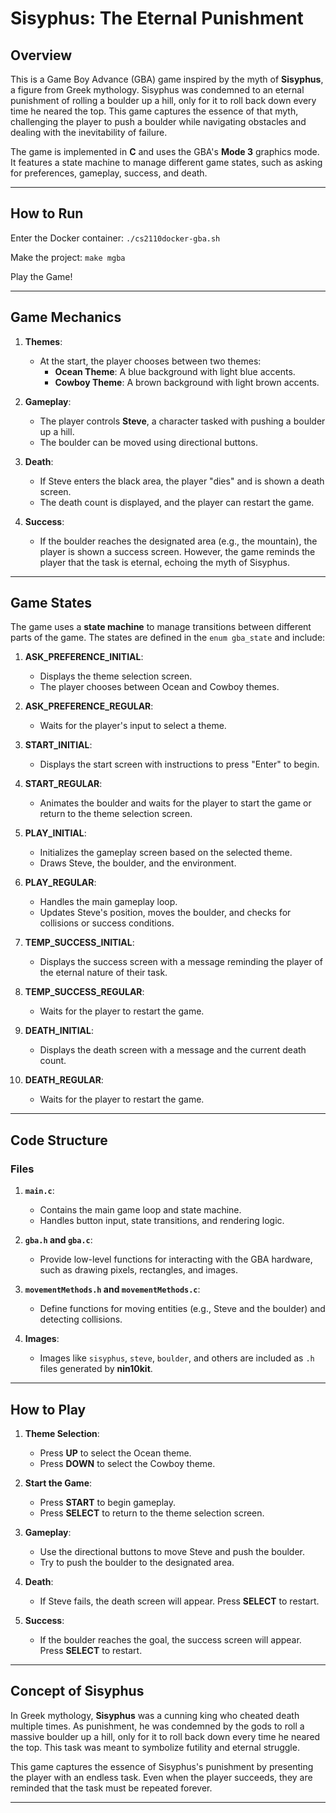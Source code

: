 # **Sisyphus: The Eternal Punishment**

## **Overview**
This is a Game Boy Advance (GBA) game inspired by the myth of **Sisyphus**, a figure from Greek mythology. Sisyphus was condemned to an eternal punishment of rolling a boulder up a hill, only for it to roll back down every time he neared the top. This game captures the essence of that myth, challenging the player to push a boulder while navigating obstacles and dealing with the inevitability of failure.

The game is implemented in **C** and uses the GBA's **Mode 3** graphics mode. It features a state machine to manage different game states, such as asking for preferences, gameplay, success, and death.

---
## **How to Run**
Enter the Docker container:
`
./cs2110docker-gba.sh
`

Make the project:
`
make mgba
`

Play the Game!

---
## **Game Mechanics**
1. **Themes**:
   - At the start, the player chooses between two themes:
     - **Ocean Theme**: A blue background with light blue accents.
     - **Cowboy Theme**: A brown background with light brown accents.

2. **Gameplay**:
   - The player controls **Steve**, a character tasked with pushing a boulder up a hill.
   - The boulder can be moved using directional buttons.

3. **Death**:
    - If Steve enters the black area, the player "dies" and is shown a death screen.
    - The death count is displayed, and the player can restart the game.

4. **Success**:
   - If the boulder reaches the designated area (e.g., the mountain), the player is shown a success screen. However, the game reminds the player that the task is eternal, echoing the myth of Sisyphus.

---

## **Game States**
The game uses a **state machine** to manage transitions between different parts of the game. The states are defined in the `enum gba_state` and include:

1. **ASK_PREFERENCE_INITIAL**:
   - Displays the theme selection screen.
   - The player chooses between Ocean and Cowboy themes.

2. **ASK_PREFERENCE_REGULAR**:
   - Waits for the player's input to select a theme.

3. **START_INITIAL**:
   - Displays the start screen with instructions to press "Enter" to begin.

4. **START_REGULAR**:
   - Animates the boulder and waits for the player to start the game or return to the theme selection screen.

5. **PLAY_INITIAL**:
   - Initializes the gameplay screen based on the selected theme.
   - Draws Steve, the boulder, and the environment.

6. **PLAY_REGULAR**:
   - Handles the main gameplay loop.
   - Updates Steve's position, moves the boulder, and checks for collisions or success conditions.

7. **TEMP_SUCCESS_INITIAL**:
   - Displays the success screen with a message reminding the player of the eternal nature of their task.

8. **TEMP_SUCCESS_REGULAR**:
   - Waits for the player to restart the game.

9. **DEATH_INITIAL**:
   - Displays the death screen with a message and the current death count.

10. **DEATH_REGULAR**:
    - Waits for the player to restart the game.

---

## **Code Structure**
### **Files**
1. **`main.c`**:
   - Contains the main game loop and state machine.
   - Handles button input, state transitions, and rendering logic.

2. **`gba.h` and `gba.c`**:
   - Provide low-level functions for interacting with the GBA hardware, such as drawing pixels, rectangles, and images.

3. **`movementMethods.h` and `movementMethods.c`**:
   - Define functions for moving entities (e.g., Steve and the boulder) and detecting collisions.

4. **Images**:
   - Images like `sisyphus`, `steve`, `boulder`, and others are included as `.h` files generated by **nin10kit**.

---

## **How to Play**
1. **Theme Selection**:
   - Press **UP** to select the Ocean theme.
   - Press **DOWN** to select the Cowboy theme.

2. **Start the Game**:
   - Press **START** to begin gameplay.
   - Press **SELECT** to return to the theme selection screen.

3. **Gameplay**:
   - Use the directional buttons to move Steve and push the boulder.
   - Try to push the boulder to the designated area.

4. **Death**:
   - If Steve fails, the death screen will appear. Press **SELECT** to restart.

5. **Success**:
   - If the boulder reaches the goal, the success screen will appear. Press **SELECT** to restart.

---

## **Concept of Sisyphus**
In Greek mythology, **Sisyphus** was a cunning king who cheated death multiple times. As punishment, he was condemned by the gods to roll a massive boulder up a hill, only for it to roll back down every time he neared the top. This task was meant to symbolize futility and eternal struggle.

This game captures the essence of Sisyphus's punishment by presenting the player with an endless task. Even when the player succeeds, they are reminded that the task must be repeated forever.

---